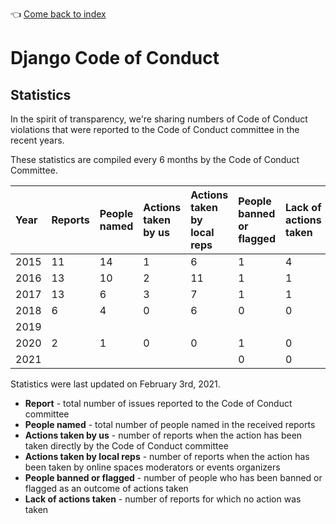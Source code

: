 :point_left: [Come back to index](README.md)

# Django Code of Conduct

## Statistics

In the spirit of transparency, we're sharing numbers of Code of Conduct
violations that were reported to the Code of Conduct committee in the recent
years.

These statistics are compiled every 6 months by the Code of Conduct Committee.

| Year | Reports | People named | Actions taken by us | Actions taken by local reps | People banned or flagged      | Lack of actions taken |
|:-----|:--------|:-------------|:--------------------|:----------------------------|:------------------------------|:----------------------|
| 2015 | 11      | 14           | 1                   | 6                           | 1                             | 4                     |
| 2016 | 13      | 10           | 2                   | 11                          | 1                             | 1                     |
| 2017 | 13      | 6            | 3                   | 7                           | 1                             | 1                     |
| 2018 | 6       | 4            | 0                   | 6                           | 0                             | 0                     |
| 2019 |         |              |                     |                             |                               |                       |
| 2020 | 2       | 1            | 0                   | 0                           | 1                             | 0                     |
| 2021 |         |              |                     |                             | 0                             | 0                     |

Statistics were last updated on February 3rd, 2021.

- __Report__ - total number of issues reported to the Code of Conduct committee
- __People named__ - total number of people named in the received reports
- __Actions taken by us__ - number of reports when the action has been taken
directly by the Code of Conduct committee
- __Actions taken by local reps__ - number of reports when the action has been
 taken by online spaces moderators or events organizers
- __People banned or flagged__ - number of people who has been banned
 or flagged as an outcome of actions taken
- __Lack of actions taken__ - number of reports for which no action was taken
